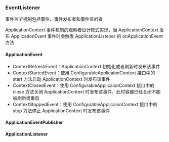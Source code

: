 ### EventListener

事件监听机制包括事件、事件发布者和事件监听者

ApplicationContext 事件机制的观察者设计模式实现，当 ApplicationContext 发布 ApplicationEvent 事件时会触发 ApplicationListener 的 onApplicationEvent 方法

#### ApplicationEvent

- ContextRefreshEvent：ApplicationContext 初始化或者刷新时发布该事件
- ContextStartedEvent：使用 ConfigurableApplicaionContext 接口中的 start 方法启动 ApplicationContext 时发布该事件
- ContextClosedEvent：使用 ConfigurableApplicaionContext 接口中的 close 方法关闭 ApplicationContext 时发布该事件，此时容器已经关闭不能被刷新或重启
- ContextStoppedEvent：使用 ConfigurableApplicaionContext 接口中的 stop 方法停止 ApplicationContext 时发布该事件

#### ApplicationEventPublisher

#### ApplicationListener